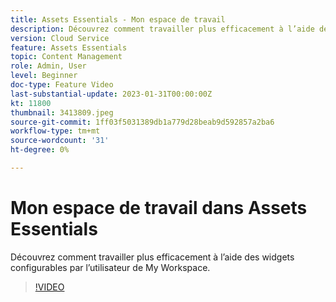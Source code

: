 ```yaml
---
title: Assets Essentials - Mon espace de travail
description: Découvrez comment travailler plus efficacement à l’aide des widgets configurables par l’utilisateur de My Workspace.
version: Cloud Service
feature: Assets Essentials
topic: Content Management
role: Admin, User
level: Beginner
doc-type: Feature Video
last-substantial-update: 2023-01-31T00:00:00Z
kt: 11800
thumbnail: 3413809.jpeg
source-git-commit: 1ff03f5031389db1a779d28beab9d592857a2ba6
workflow-type: tm+mt
source-wordcount: '31'
ht-degree: 0%

---
```



# Mon espace de travail dans Assets Essentials

Découvrez comment travailler plus efficacement à l’aide des widgets configurables par l’utilisateur de My Workspace.

>[!VIDEO](https://video.tv.adobe.com/v/3413809/?quality=12&learn=on)

